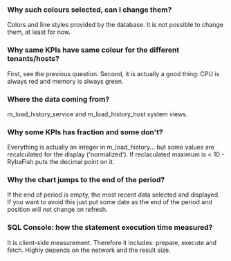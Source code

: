 ### Why such colours selected, can I change them?
Colors and line styles provided by the database. It is not possible to change them, at least for now.

### Why same KPIs have same colour for the different tenants/hosts?
First, see the previous question. Second, it is actually a good thing: CPU is always red and memory is always green.

### Where the data coming from?
m_load_history_service and m_load_history_host system views.

### Why some KPIs has fraction and some don't?
Everything is actually an integer in m_load_history... but some values are recalculated for the display ('normalized'). If reclaculated maximum is < 10 - RybaFish puts the decimal point on it. 

### Why the chart jumps to the end of the period?
If the end of period is empty,  the most recent data selected and displayed. If you want to avoid this just put some date as the end of the period and position will not change on refresh.

### SQL Console: how the statement execution time measured?
It is client-side measurement. Therefore it includes: prepare, execute and fetch. Highly depends on the network and the result size.
